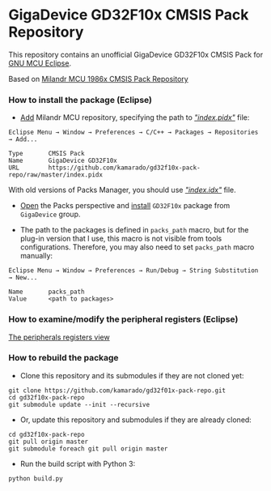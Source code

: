 # GigaDevice GD32F10x CMSIS Pack Repository

This repository contains an unofficial GigaDevice GD32F10x CMSIS Pack for [GNU MCU Eclipse][packs-manager].

Based on [Milandr MCU 1986x CMSIS Pack Repository](https://github.com/in4lio/mdr1986x-pack-repo)

### How to install the package (Eclipse)

- [Add][packs-manager-config] Milandr MCU repository, specifying the path to [_"index.pidx"_][index.pidx]
file:
```
Eclipse Menu → Window → Preferences → C/C++ → Packages → Repositories → Add...

Type       CMSIS Pack
Name       GigaDevice GD32F10x
URL        https://github.com/kamarado/gd32f10x-pack-repo/raw/master/index.pidx
```
With old versions of Packs Manager, you should use [_"index.idx"_][index.idx] file.

- [Open][packs-manager-persp] the Packs perspective and [install][packs-manager-install] `GD32F10x`
package from `GigaDevice` group.

- The path to the packages is defined in `packs_path` macro, but for the plug-in version that I use,
this macro is not visible from tools configurations. Therefore, you may also need to set `packs_path`
macro manually:
```
Eclipse Menu → Window → Preferences → Run/Debug → String Substitution → New...

Name       packs_path
Value      <path to packages>
```

### How to examine/modify the peripheral registers (Eclipse)

[The peripherals registers view][debug-registers]

### How to rebuild the package

- Clone this repository and its submodules if they are not cloned yet:

```
git clone https://github.com/kamarado/gd32f01x-pack-repo.git
cd gd32f10x-pack-repo
git submodule update --init --recursive
```

- Or, update this repository and submodules if they are already cloned:

```
cd gd32f10x-pack-repo
git pull origin master
git submodule foreach git pull origin master
```

- Run the build script with Python 3:

```
python build.py
```

[packinstaller]:         http://www2.keil.com/mdk5/packinstaller/
[packs-manager]:         https://gnu-mcu-eclipse.github.io/plugins/packs-manager/
[packs-manager-config]:  https://gnu-mcu-eclipse.github.io/plugins/packs-manager/#configuration
[packs-manager-persp]:   https://gnu-mcu-eclipse.github.io/plugins/packs-manager/#the-packs-perspective
[packs-manager-install]: https://gnu-mcu-eclipse.github.io/plugins/packs-manager/#pack-install
[debug-registers]:       https://gnu-mcu-eclipse.github.io/debug/peripheral-registers/
[pack]:                  https://raw.githubusercontent.com/kamarado/gd32f10x-pack-repo/master/GigaDevice.GD32F10x_DFP.2.0.2.pack
[index.pidx]:            https://raw.githubusercontent.com/kamarado/gd32f10x-pack-repo/master/index.pidx
[index.idx]:             https://raw.githubusercontent.com/kamarado/gd32f10x-pack-repo/master/index.idx